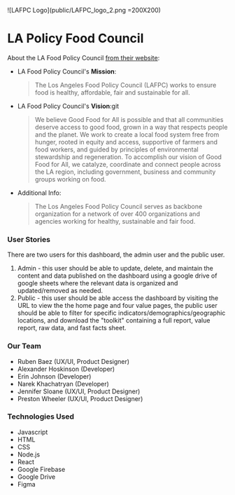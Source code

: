 ![LAFPC Logo](public/LAFPC_logo_2.png =200X200) 
# LA Policy Food Council
About the LA Food Policy Council [from their website](https://www.goodfoodla.org/):

* LA Food Policy Council's **Mission**:
    > The Los Angeles Food Policy Council (LAFPC) works to ensure food is healthy, affordable, fair and sustainable for all.

* LA Food Policy Council's **Vision**:git 
    > We believe Good Food for All is possible and that all communities deserve access to good food, grown in a way that respects people and the planet. We work to create a local food system free from hunger, rooted in equity and access, supportive of farmers and food workers, and guided by principles of environmental stewardship and regeneration. To accomplish our vision of Good Food for All, we catalyze, coordinate and connect people across the LA region, including government, business and community groups working on food.
* Additional Info:
    > The Los Angeles Food Policy Council serves as backbone organization for a network of over 400 organizations and agencies working for healthy, sustainable and fair food.

### User Stories
There are two users for this dashboard, the admin user and the public user.
1. Admin - this user should be able to update, delete, and maintain the content and data published on the dashboard using a google drive of google sheets where the relevant data is organized and updated/removed as needed.
2. Public - this user should be able access the dashboard by visiting the URL to view the the home page and four value pages, the public user should be able to filter for specific indicators/demographics/geographic locations, and download the "toolkit" containing a full report, value report, raw data, and fast facts sheet. 

### Our Team
- Ruben Baez (UX/UI, Product Designer)
- Alexander Hoskinson (Developer)
- Erin Johnson (Developer)
- Narek Khachatryan (Developer)
- Jennifer Sloane (UX/UI, Product Designer)
- Preston Wheeler (UX/UI, Product Designer)

### Technologies Used
- Javascript
- HTML
- CSS
- Node.js
- React
- Google Firebase
- Google Drive
- Figma